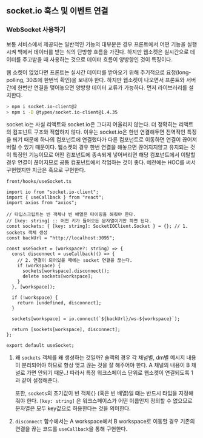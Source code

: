 ﻿## socket.io 훅스 및 이벤트 연결

### WebSocket 사용하기

보통 서비스에서 제공되는 일반적인 기능의 대부분은 경우 프론트에서 어떤 기능을 실행 시켜 백에서 데이터를 받는 식의 단방향 흐름을 가진다. 하지만 웹소켓은 실시간으로 데이터를 주고받을 때 사용하는 것으로 데이터 흐름이 양방향인 것이 특징이다.

웹 소켓이 없었다면 프론트는 실시간 데이터를 받아오기 위해 주기적으로 요청(long-polling, 30초에 한번씩 확인)을 보내야 한다. 하지만 웹소켓이 나오면서 프론트와 서버 간에 한번만 연결을 맺어놓으면 양방향 데이터 교류가 가능하다. 먼저 라이브러리를 설치한다.

```bash
> npm i socket.io-client@2
> npm i -D @types/socket.io-client@1.4.35
```

socket.io는 사실 리액트와 socket.io은 그다지 어울리지 않는다. 더 정확히는 리액트의 컴포넌트 구조와 적합하지 않다. 이유는 socket.io은 한번 연결해두면 전역적인 특징을 띄기 때문에 하나의 컴포넌트에 연결했다가 다른 컴포넌트로 이동하면 연결이 끊어져버릴 수 있기 때문이다. 웹소켓의 경우 한번 연결을 해놓으면 끊어지지않고 유지되는 것이 특징인 기능이므로 어떤 컴포넌트에 종속되게 넣어버리면 해당 컴포넌트에서 이탈할 경우 연결이 끊어지므로 공통 컴포넌트에서 작업하는 것이 좋다. 예전에는 HOC를 써서 구현했지만 지금은 훅으로 구현한다.

`front/hooks/useSocket.ts`

```tsx
import io from "socket.io-client";
import { useCallback } from "react";
import axios from "axios";

// 타입스크립트는 빈 객체나 빈 배열은 타이핑을 해줘야 한다.
// [key: string] :: 어떤 키가 들어오든 문자열이기만 하면 된다.
const sockets: { [key: string]: SocketIOClient.Socket } = {}; // 1. sockets 객체 생성
const backUrl = "http://localhost:3095";

const useSocket = (workspace?: string) => {
  const disconnect = useCallback(() => {
    // 2. 연결이 되어있을 때에는 socket 연결을 끊는다.
    if (workspace) {
      sockets[workspace].disconnect();
      delete sockets[workspace];
    }
  }, [workspace]);

  if (!workspace) {
    return [undefined, disconnect];
  }

  sockets[workspace] = io.connect(`${backUrl}/ws-${workspace}`);

  return [sockets[workspace], disconnect];
};

export default useSocket;
```

1. 왜 `sockets` 객체를 왜 생성하는 것일까? 슬랙의 경우 각 채널별, dm별 메시지 내용이 분리되어야 하므로 항상 맺고 끊는 것을 잘 해주어야 한다. A 채널의 내용이 B 채널로 가면 안되기 때문..! 따라서 특정 워크스페이스 단위로 웹소켓이 연결되도록 1과 같이 설정해준다.

   또한, `sockets`의 초기값이 빈 객체`{}` (혹은 빈 배열)일 떄는 반드시 타입을 지정해줘야 한다.
   `[key: string]` 은 워크스페이스가 어떤 이름인지 정의할 수 없으므로 문자열은 모두 key값으로 허용한다는 것을 의미한다.

2. `disconnect` 함수에서는 A workspace에서 B workspace로 이동할 경우 기존의 연결을 끊는 코드를 `useCallback`을 통해 구현한다.
